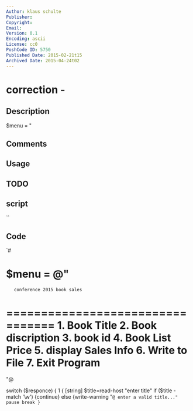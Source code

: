 ```yaml
---
Author: klaus schulte
Publisher: 
Copyright: 
Email: 
Version: 0.1
Encoding: ascii
License: cc0
PoshCode ID: 5750
Published Date: 2015-02-21t15
Archived Date: 2015-04-24t02
---
```


# correction - 

## Description

$menu = "

## Comments



## Usage



## TODO



## script

``

## Code

`#
 #
 $menu = @"
 =================================
       conference 2015 book sales
 =================================
     1. Book Title
     2. Book discription
     3. book id
     4. Book List Price
     5. display Sales Info
     6. Write to File
     7. Exit Program
 ==================================
 "@
 
 switch ($responce)
 {
     1 { [string] $title=read-host "enter title"
             if ($title -match '\w') {continue}
                 else {write-warning "`@ enter a valid title..."
                 pause
                 break
                 }
`

